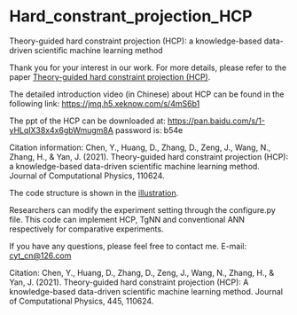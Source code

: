 # Hard_constrant_projection_HCP
Theory-guided hard constraint projection (HCP): a knowledge-based data-driven scientific machine learning method

Thank you for your interest in our work.
For more details, please refer to the paper [Theory-guided hard constraint projection (HCP)](https://reader.elsevier.com/reader/sd/pii/S0021999121005192?token=05A1556D5AA2C1BE4661CE2AAF5CA97039CDA96F66A38B85C0162BA7C6BF99710D4FCEFF2E37F100CC14C0CA3A2B39FE&originRegion=us-east-1&originCreation=20210825021436).

The detailed introduction video (in Chinese) about HCP can be found in the following link: https://jmq.h5.xeknow.com/s/4mS6b1

The ppt of the HCP can be downloaded at: https://pan.baidu.com/s/1-yHLqIX38x4x6gbWmugm8A   password is: b54e

Citation information: Chen, Y., Huang, D., Zhang, D., Zeng, J., Wang, N., Zhang, H., & Yan, J. (2021). Theory-guided hard constraint projection (HCP): a knowledge-based data-driven scientific machine learning method. Journal of Computational Physics, 110624.

The code structure is shown in the [illustration](https://github.com/YuntianChen/Hard_constrant_projection_HCP/blob/main/Code_structure.JPG).

Researchers can modify the experiment setting through the configure.py file. This code can implement HCP, TgNN and conventional ANN respectively for comparative experiments.

If you have any questions, please feel free to contact me.
E-mail: cyt_cn@126.com

Citation: Chen, Y., Huang, D., Zhang, D., Zeng, J., Wang, N., Zhang, H., & Yan, J. (2021). Theory-guided hard constraint projection (HCP): A knowledge-based data-driven scientific machine learning method. Journal of Computational Physics, 445, 110624.
